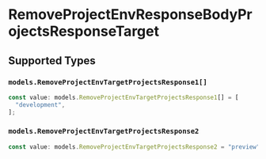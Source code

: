 # RemoveProjectEnvResponseBodyProjectsResponseTarget


## Supported Types

### `models.RemoveProjectEnvTargetProjectsResponse1[]`

```typescript
const value: models.RemoveProjectEnvTargetProjectsResponse1[] = [
  "development",
];
```

### `models.RemoveProjectEnvTargetProjectsResponse2`

```typescript
const value: models.RemoveProjectEnvTargetProjectsResponse2 = "preview";
```

